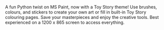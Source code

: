 A fun Python twist on MS Paint, now with a Toy Story theme! Use brushes, colours, and stickers to create your own art or fill in built-in Toy Story colouring pages. Save your masterpieces and enjoy the creative tools. Best experienced on a 1200 x 865 screen to access everything.